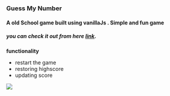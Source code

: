 ### Guess My Number

#### A old School game built using vanillaJs . Simple and fun game
##### you can check it out from here [link](http://example.com).

**functionality**
- restart the game 
- restoring highscore
- updating score 

<img src="ss.png">
